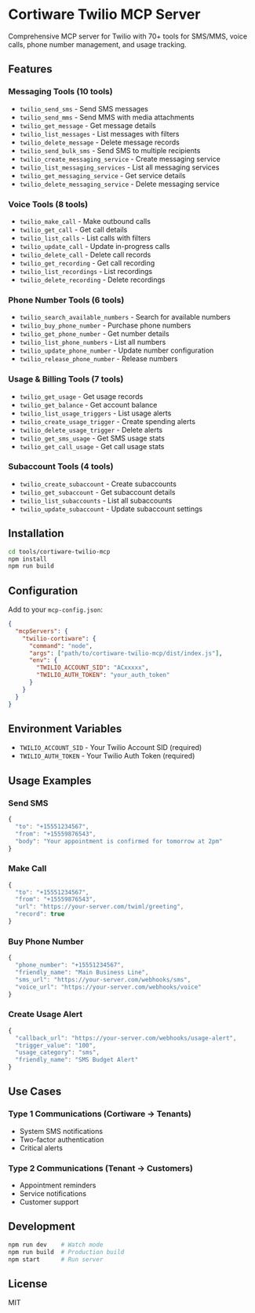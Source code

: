# Cortiware Twilio MCP Server

Comprehensive MCP server for Twilio with 70+ tools for SMS/MMS, voice calls, phone number management, and usage tracking.

## Features

### Messaging Tools (10 tools)
- `twilio_send_sms` - Send SMS messages
- `twilio_send_mms` - Send MMS with media attachments
- `twilio_get_message` - Get message details
- `twilio_list_messages` - List messages with filters
- `twilio_delete_message` - Delete message records
- `twilio_send_bulk_sms` - Send SMS to multiple recipients
- `twilio_create_messaging_service` - Create messaging service
- `twilio_list_messaging_services` - List all messaging services
- `twilio_get_messaging_service` - Get service details
- `twilio_delete_messaging_service` - Delete messaging service

### Voice Tools (8 tools)
- `twilio_make_call` - Make outbound calls
- `twilio_get_call` - Get call details
- `twilio_list_calls` - List calls with filters
- `twilio_update_call` - Update in-progress calls
- `twilio_delete_call` - Delete call records
- `twilio_get_recording` - Get call recording
- `twilio_list_recordings` - List recordings
- `twilio_delete_recording` - Delete recordings

### Phone Number Tools (6 tools)
- `twilio_search_available_numbers` - Search for available numbers
- `twilio_buy_phone_number` - Purchase phone numbers
- `twilio_get_phone_number` - Get number details
- `twilio_list_phone_numbers` - List all numbers
- `twilio_update_phone_number` - Update number configuration
- `twilio_release_phone_number` - Release numbers

### Usage & Billing Tools (7 tools)
- `twilio_get_usage` - Get usage records
- `twilio_get_balance` - Get account balance
- `twilio_list_usage_triggers` - List usage alerts
- `twilio_create_usage_trigger` - Create spending alerts
- `twilio_delete_usage_trigger` - Delete alerts
- `twilio_get_sms_usage` - Get SMS usage stats
- `twilio_get_call_usage` - Get call usage stats

### Subaccount Tools (4 tools)
- `twilio_create_subaccount` - Create subaccounts
- `twilio_get_subaccount` - Get subaccount details
- `twilio_list_subaccounts` - List all subaccounts
- `twilio_update_subaccount` - Update subaccount settings

## Installation

```bash
cd tools/cortiware-twilio-mcp
npm install
npm run build
```

## Configuration

Add to your `mcp-config.json`:

```json
{
  "mcpServers": {
    "twilio-cortiware": {
      "command": "node",
      "args": ["path/to/cortiware-twilio-mcp/dist/index.js"],
      "env": {
        "TWILIO_ACCOUNT_SID": "ACxxxxx",
        "TWILIO_AUTH_TOKEN": "your_auth_token"
      }
    }
  }
}
```

## Environment Variables

- `TWILIO_ACCOUNT_SID` - Your Twilio Account SID (required)
- `TWILIO_AUTH_TOKEN` - Your Twilio Auth Token (required)

## Usage Examples

### Send SMS
```typescript
{
  "to": "+15551234567",
  "from": "+15559876543",
  "body": "Your appointment is confirmed for tomorrow at 2pm"
}
```

### Make Call
```typescript
{
  "to": "+15551234567",
  "from": "+15559876543",
  "url": "https://your-server.com/twiml/greeting",
  "record": true
}
```

### Buy Phone Number
```typescript
{
  "phone_number": "+15551234567",
  "friendly_name": "Main Business Line",
  "sms_url": "https://your-server.com/webhooks/sms",
  "voice_url": "https://your-server.com/webhooks/voice"
}
```

### Create Usage Alert
```typescript
{
  "callback_url": "https://your-server.com/webhooks/usage-alert",
  "trigger_value": "100",
  "usage_category": "sms",
  "friendly_name": "SMS Budget Alert"
}
```

## Use Cases

### Type 1 Communications (Cortiware → Tenants)
- System SMS notifications
- Two-factor authentication
- Critical alerts

### Type 2 Communications (Tenant → Customers)
- Appointment reminders
- Service notifications
- Customer support

## Development

```bash
npm run dev    # Watch mode
npm run build  # Production build
npm start      # Run server
```

## License

MIT

